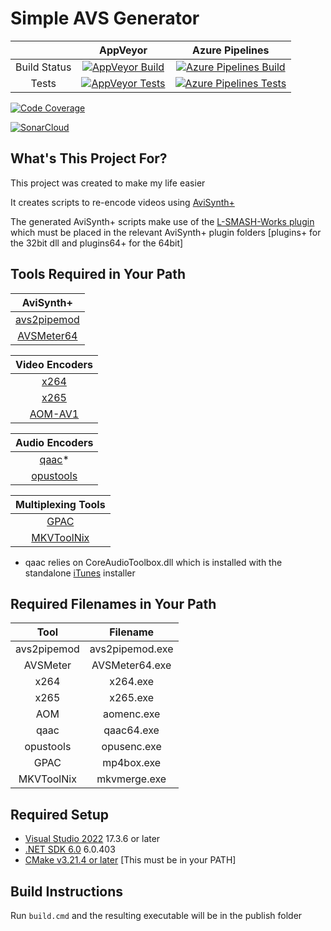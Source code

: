 # Simple AVS Generator #

|              | AppVeyor | Azure Pipelines |
| :----------: | :------: | :-------------: |
| Build Status | [![AppVeyor Build](https://ci.appveyor.com/api/projects/status/85v9q2xcatmdtnv7?svg=true)](https://ci.appveyor.com/project/Shaylen/simple-avs-generator) | [![Azure Pipelines Build](https://dev.azure.com/Shaylen/Personal/_apis/build/status/ShaylenReddy42.Simple-AVS-Generator?branchName=master)](https://dev.azure.com/Shaylen/Personal/_build/latest?definitionId=2&branchName=master) |
| Tests        | [![AppVeyor Tests](https://img.shields.io/appveyor/tests/Shaylen/simple-avs-generator)](https://ci.appveyor.com/project/Shaylen/simple-avs-generator/build/tests) | [![Azure Pipelines Tests](https://img.shields.io/azure-devops/tests/Shaylen/Personal/2)](https://dev.azure.com/Shaylen/Personal/_build/latest?definitionId=2&branchName=master) |

[![Code Coverage](https://img.shields.io/azure-devops/coverage/Shaylen/Personal/2?label=Code%20Coverage)](https://dev.azure.com/Shaylen/Personal/_build/latest?definitionId=2&branchName=master)

[![SonarCloud](https://sonarcloud.io/images/project_badges/sonarcloud-black.svg)](https://sonarcloud.io/summary/new_code?id=ShaylenReddy42_Simple-AVS-Generator)

## What's This Project For? ##

This project was created to make my life easier

It creates scripts to re-encode videos using [AviSynth+](https://github.com/AviSynth/AviSynthPlus/releases)

The generated AviSynth+ scripts make use of the [L-SMASH-Works plugin](https://github.com/HomeOfAviSynthPlusEvolution/L-SMASH-Works/releases) which must be placed in the relevant AviSynth+ plugin folders [plugins+ for the 32bit dll and plugins64+ for the 64bit]

## Tools Required in Your Path ##

| AviSynth+ |
| :---: |
| [avs2pipemod](https://github.com/chikuzen/avs2pipemod/releases) | 
| [AVSMeter64](https://www.videohelp.com/software/AVSMeter) |

| Video Encoders |
| :---: |
| [x264](https://www.videohelp.com/software/x264-Encoder) |
| [x265](https://jeremylee.sh/bins/) |
| [AOM-AV1](https://jeremylee.sh/bins/) |

| Audio Encoders |
| :---: |
| [qaac](https://github.com/nu774/qaac/releases)* |
| [opustools](https://jeremylee.sh/bins/) |

| Multiplexing Tools |
| :---: |
| [GPAC](https://gpac.wp.imt.fr/downloads/gpac-nightly-builds/) |
| [MKVToolNix](https://www.videohelp.com/software/MKVToolNix) |

* qaac relies on CoreAudioToolbox.dll which is installed with the standalone [iTunes](https://www.videohelp.com/software/iTunes) installer

## Required Filenames in Your Path ##

| Tool        | Filename        |
| :---------: | :-------------: |
| avs2pipemod | avs2pipemod.exe |
| AVSMeter    | AVSMeter64.exe  |
| x264        | x264.exe        |
| x265        | x265.exe        |
| AOM         | aomenc.exe      |
| qaac        | qaac64.exe      |
| opustools   | opusenc.exe     |
| GPAC        | mp4box.exe      |
| MKVToolNix  | mkvmerge.exe    |

## Required Setup ##

* [Visual Studio 2022](https://visualstudio.microsoft.com/vs/community/) 17.3.6 or later
* [.NET SDK 6.0](https://dotnet.microsoft.com/en-us/download/dotnet/6.0) 6.0.403
* [CMake v3.21.4 or later](https://cmake.org/download/) [This must be in your PATH]

## Build Instructions ##

Run `build.cmd` and the resulting executable will be in the publish folder